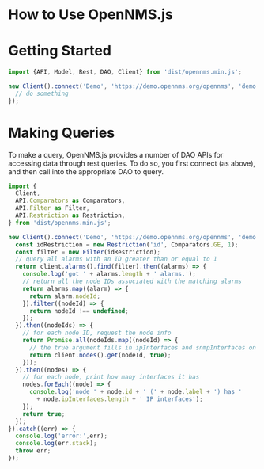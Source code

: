 # How to Use OpenNMS.js

# Getting Started

```javascript
import {API, Model, Rest, DAO, Client} from 'dist/opennms.min.js';

new Client().connect('Demo', 'https://demo.opennms.org/opennms', 'demo', 'demo').then((client) => {
  // do something
});
```

# Making Queries

To make a query, OpenNMS.js provides a number of DAO APIs for accessing data through rest queries.  To do so, you first connect (as above), and then call into the appropriate DAO to query.

```javascript
import {
  Client,
  API.Comparators as Comparators,
  API.Filter as Filter,
  API.Restriction as Restriction,
} from 'dist/opennms.min.js';

new Client().connect('Demo', 'https://demo.opennms.org/opennms', 'demo', 'demo').then((client) => {
  const idRestriction = new Restriction('id', Comparators.GE, 1);
  const filter = new Filter(idRestriction);
  // query all alarms with an ID greater than or equal to 1
  return client.alarms().find(filter).then((alarms) => {
    console.log('got ' + alarms.length + ' alarms.');
    // return all the node IDs associated with the matching alarms
    return alarms.map((alarm) => {
      return alarm.nodeId;
    }).filter((nodeId) => {
      return nodeId !== undefined;
    });
  }).then((nodeIds) => {
    // for each node ID, request the node info
    return Promise.all(nodeIds.map((nodeId) => {
      // the true argument fills in ipInterfaces and snmpInterfaces on the returned node
      return client.nodes().get(nodeId, true);
    }));
  }).then((nodes) => {
    // for each node, print how many interfaces it has
    nodes.forEach((node) => {
      console.log('node ' + node.id + ' (' + node.label + ') has '
        + node.ipInterfaces.length + ' IP interfaces');
    });
    return true;
  });
}).catch((err) => {
  console.log('error:',err);
  console.log(err.stack);
  throw err;
});
```
